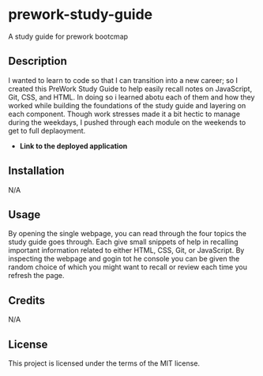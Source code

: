 # prework-study-guide
A study guide for prework bootcmap


## Description

I wanted to learn to code so that I can transition into a new career; so I created this PreWork Study Guide to help easily recall notes on JavaScript, Git, CSS, and HTML.  In doing so i learned abotu each of them and how they worked while building the foundations of the study guide and layering on each component.  Though work stresses made it a bit hectic to manage during the weekdays, I pushed through each module on the weekends to get to full deplaoyment.
- **Link to the deployed application**


## Installation

N/A

## Usage

By opening the single webpage, you can read through the four topics the study guide goes through.  Each give small snippets of help in recalling important information related to either HTML, CSS, Git, or JavaScript.  By inspecting the webpage and gogin tot he console you can be given the random choice of which you might want to recall or review each time you refresh the page.  

## Credits

N/A

## License

This project is licensed under the terms of the MIT license.
